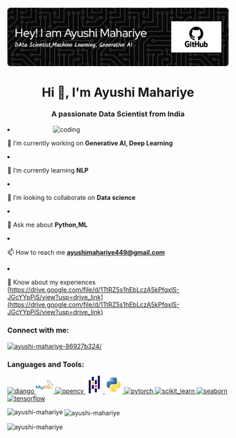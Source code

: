 ![logo](https://github.com/ayushi-mahariye/ayushi-mahariye/blob/main/github-header-image.png)

<h1 align="center">Hi 👋, I'm Ayushi Mahariye</h1>
<h3 align="center">A passionate Data Scientist from India</h3>
<img align="right" alt="coding" width="400" src="https://miro.medium.com/v2/resize:fit:800/0*NERdeMelL1W6HdZM.gif"
  

- 🔭 I’m currently working on **Generative AI, Deep Learning**

- 🌱 I’m currently learning **NLP**

- 👯 I’m looking to collaborate on **Data science**

- 💬 Ask me about **Python,ML**

- 📫 How to reach me **ayushimahariye449@gmail.com**

- 📄 Know about my experiences [https://drive.google.com/file/d/1TtRZ5s1hEbLczA5kPfqxlS-JGcYYpPiS/view?usp=drive_link](https://drive.google.com/file/d/1TtRZ5s1hEbLczA5kPfqxlS-JGcYYpPiS/view?usp=drive_link)

<h3 align="left">Connect with me:</h3>
<p align="left">
<a href="https://linkedin.com/in/ayushi-mahariye-86927b324/" target="blank"><img align="center" src="https://raw.githubusercontent.com/rahuldkjain/github-profile-readme-generator/master/src/images/icons/Social/linked-in-alt.svg" alt="ayushi-mahariye-86927b324/" height="30" width="40" /></a>
</p>

<h3 align="left">Languages and Tools:</h3>
<p align="left"> <a href="https://www.djangoproject.com/" target="_blank" rel="noreferrer"> <img src="https://cdn.worldvectorlogo.com/logos/django.svg" alt="django" width="40" height="40"/> </a> <a href="https://www.mysql.com/" target="_blank" rel="noreferrer"> <img src="https://raw.githubusercontent.com/devicons/devicon/master/icons/mysql/mysql-original-wordmark.svg" alt="mysql" width="40" height="40"/> </a> <a href="https://opencv.org/" target="_blank" rel="noreferrer"> <img src="https://www.vectorlogo.zone/logos/opencv/opencv-icon.svg" alt="opencv" width="40" height="40"/> </a> <a href="https://pandas.pydata.org/" target="_blank" rel="noreferrer"> <img src="https://raw.githubusercontent.com/devicons/devicon/2ae2a900d2f041da66e950e4d48052658d850630/icons/pandas/pandas-original.svg" alt="pandas" width="40" height="40"/> </a> <a href="https://www.python.org" target="_blank" rel="noreferrer"> <img src="https://raw.githubusercontent.com/devicons/devicon/master/icons/python/python-original.svg" alt="python" width="40" height="40"/> </a> <a href="https://pytorch.org/" target="_blank" rel="noreferrer"> <img src="https://www.vectorlogo.zone/logos/pytorch/pytorch-icon.svg" alt="pytorch" width="40" height="40"/> </a> <a href="https://scikit-learn.org/" target="_blank" rel="noreferrer"> <img src="https://upload.wikimedia.org/wikipedia/commons/0/05/Scikit_learn_logo_small.svg" alt="scikit_learn" width="40" height="40"/> </a> <a href="https://seaborn.pydata.org/" target="_blank" rel="noreferrer"> <img src="https://seaborn.pydata.org/_images/logo-mark-lightbg.svg" alt="seaborn" width="40" height="40"/> </a> <a href="https://www.tensorflow.org" target="_blank" rel="noreferrer"> <img src="https://www.vectorlogo.zone/logos/tensorflow/tensorflow-icon.svg" alt="tensorflow" width="40" height="40"/> </a> </p>

<p><img align="left" src="https://github-readme-stats.vercel.app/api/top-langs?username=ayushi-mahariye&show_icons=true&locale=en&layout=compact" alt="ayushi-mahariye" /></p>

<p>&nbsp;<img align="center" src="https://github-readme-stats.vercel.app/api?username=ayushi-mahariye&show_icons=true&locale=en" alt="ayushi-mahariye" /></p>

<p><img align="center" src="https://github-readme-streak-stats.herokuapp.com/?user=ayushi-mahariye&" alt="ayushi-mahariye" /></p>

